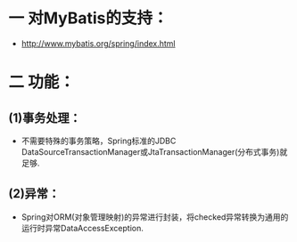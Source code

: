 # 一 对MyBatis的支持：
- http://www.mybatis.org/spring/index.html

# 二 功能： 
## (1)事务处理： 
- 不需要特殊的事务策略，Spring标准的JDBC DataSourceTransactionManager或JtaTransactionManager(分布式事务)就足够.

## (2)异常：
- Spring对ORM(对象管理映射)的异常进行封装，将checked异常转换为通用的运行时异常DataAccessException.